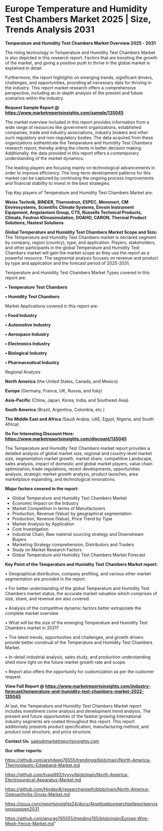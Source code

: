   # Europe Temperature and Humidity Test Chambers Market 2025 | Size, Trends Analysis 2031

<Strong> Temperature and Humidity Test Chambers Market Overview 2025 - 2031</strong>

The rising technology in Temperature and Humidity Test Chambers Market is also depicted in this research report. Factors that are boosting the growth of the market, and giving a positive push to thrive in the global market is explained in detail.

Furthermore, the report highlights on emerging trends, significant drivers, challenges, and opportunities, providing all necessary data for thriving in the industry. This report market research offers a comprehensive perspective, including an in-depth analysis of the present and future scenarios within the industry.

<strong>Request Sample Report @ <a href=https://www.marketreportsinsights.com/sample/135045>https://www.marketreportsinsights.com/sample/135045</a></strong>

The market overview included in this report provides information from a wide range of resources like government organizations, established companies, trade and industry associations, industry brokers and other such regulatory and non-regulatory bodies. The data acquired from these organizations authenticate the Temperature and Humidity Test Chambers research report, thereby aiding the clients in better decision making. Additionally, the data provided in this report offers a contemporary understanding of the market dynamics.

The leading players are focusing mainly on technological advancements in order to improve efficiency. The long-term development patterns for this market can be captured by continuing the ongoing process improvements and financial stability to invest in the best strategies.

Top Key players of Temperature and Humidity Test Chambers Market are:

<strong>Weiss Technik, BINDER, Thermotron, ESPEC, Memmert, CM Envirosystems, Scientific Climate Systems, Envsin Instrument Equipment, Angelantoni Group, CTS, Russells Technical Products, Climats, Feutron Klimasimulation, DOAHO, CARON, Thermal Product Solutions, Hastest Solutions</strong>

<strong><b>Global Temperature and Humidity Test Chambers Market Scope and Size:</b></strong>
The Temperature and Humidity Test Chambers market is declared segment by company, region (country), type, and application. Players, stakeholders, and other participants in the global Temperature and Humidity Test Chambers market will gain the market scope as they use the report as a powerful resource. The segmental analysis focuses on revenue and product by type and application and the forecast period of 2025-2031.

Temperature and Humidity Test Chambers Market Types covered in this report are:

<strong>• Temperature Test Chambers

• Humidity Test Chambers</strong>

Market Applications covered in this report are:

<strong>• Food Industry

• Automotive Industry

• Aerospace Industry

• Electronics Industry

• Biological Industry

• Pharmaceutical Industry</strong> 

Regional Analysis

<strong>North America</strong> (the United States, Canada, and Mexico)

<strong>Europe</strong> (Germany, France, UK, Russia, and Italy)

<strong>Asia-Pacific</strong> (China, Japan, Korea, India, and Southeast Asia)

<strong>South America</strong> (Brazil, Argentina, Colombia, etc.)

<strong>The Middle East and Africa</strong> (Saudi Arabia, UAE, Egypt, Nigeria, and South Africa)

<strong>Go For Interesting Discount Here: <a href=https://www.marketreportsinsights.com/discount/135045>https://www.marketreportsinsights.com/discount/135045</a></strong>

The Temperature and Humidity Test Chambers market report provides a detailed analysis of global market size, regional and country-level market size, segmentation market growth, market share, competitive Landscape, sales analysis, impact of domestic and global market players, value chain optimization, trade regulations, recent developments, opportunities analysis, strategic market growth analysis, product launches, area marketplace expanding, and technological innovations.

<strong><b>Major factors covered in the report:</b></strong>
<ul>
  <li>Global Temperature and Humidity Test Chambers Market </li>
  <li>Economic Impact on the Industry</li>
  <li>Market Competition in terms of Manufacturers</li>
  <li>Production, Revenue (Value) by geographical segmentation</li>
  <li>Production, Revenue (Value), Price Trend by Type</li>
  <li>Market Analysis by Application</li>
  <li>Cost Investigation</li>
  <li>Industrial Chain, Raw material sourcing strategy and Downstream Buyers</li>
  <li>Marketing Strategy comprehension, Distributors and Traders</li>
  <li>Study on Market Research Factors</li>
  <li>Global Temperature and Humidity Test Chambers Market Forecast</li>
</ul>

<strong><b>Key Point of the Temperature and Humidity Test Chambers Market report:</b></strong>

• Geographical distribution, company profiling, and various other market segmentation are provided in the report.

• For better understanding of the global Temperature and Humidity Test Chambers market status, the accurate market valuation which comprises of size, share, and revenue are also covered.

• Analysis of the competitive dynamic factors better extrapolate the complete market overview

• What will be the size of the emerging Temperature and Humidity Test Chambers market in 2031?

• The latest trends, opportunities and challenges, and growth drivers provide better construal of the Temperature and Humidity Test Chambers Market.

• In-detail industrial analysis, sales study, and production understanding shed more light on the future market growth rate and scope.

• Report also offers the opportunity for customization as per the customer request.

<strong><b>View Full Report @ <a href=https://www.marketreportsinsights.com/industry-forecast/temperature-and-humidity-test-chambers-market-2022-135045>https://www.marketreportsinsights.com/industry-forecast/temperature-and-humidity-test-chambers-market-2022-135045</a></b></strong>


At last, the Temperature and Humidity Test Chambers Market report includes investment come analysis and development trend analysis. The present and future opportunities of the fastest growing international industry segments are coated throughout this report. This report additionally presents product specification, manufacturing method, and product cost structure, and price structure.

<strong>Contact Us:</strong>
sales@marketreportsinsights.com

<strong>Our other reports:</strong>

<a href=https://github.com/arshdeep76555/trendingg/blob/main/North-America-Thermoplastic-Edgeband-Market.md>https://github.com/arshdeep76555/trendingg/blob/main/North-America-Thermoplastic-Edgeband-Market.md</a>

<a href=https://github.com/tyagi992/tyyyy/blob/main/North-America-Electrosurgical-Apparatus-Market.md>https://github.com/tyagi992/tyyyy/blob/main/North-America-Electrosurgical-Apparatus-Market.md</a>

<a href=https://github.com/Hindavi8/researchgrowth/blob/main/North-America-Osteoarthritis-Drugs-Market.md>https://github.com/Hindavi8/researchgrowth/blob/main/North-America-Osteoarthritis-Drugs-Market.md</a>

<a href=https://issuu.com/reportsinsights24/docs/4ksettopboxmarchtailleporteprvisionsjusquen2031>https://issuu.com/reportsinsights24/docs/4ksettopboxmarchtailleporteprvisionsjusquen2031</a>

<a href=https://github.com/anurag765555/trending765/blob/main/Europe-Wire-Mesh-Fence-Market.md>https://github.com/anurag765555/trending765/blob/main/Europe-Wire-Mesh-Fence-Market.md</a>"

